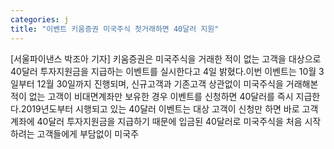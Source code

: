 ```yaml
---
categories: j
title: "이벤트 키움증권 미국주식 첫거래하면 40달러 지원"
---
```

[서울파이낸스 박조아 기자] 키움증권은 미국주식을 거래한 적이 없는 고객을 대상으로 40달러 투자지원금을 지급하는 이벤트를 실시한다고 4일 밝혔다.이번 이벤트는 10월 3일부터 12월 30일까지 진행되며, 신규고객과 기존고객 상관없이 미국주식을 거래해본 적이 없는 고객이 비대면계좌만 보유한 경우 이벤트를 신청하면 40달러를 즉시 지급한다.2019년도부터 시행되고 있는 40달러 이벤트는 대상 고객이 신청만 하면 바로 고객계좌에 40달러 투자지원금을 지급하기 때문에 입금된 40달러로 미국주식을 처음 시작하려는 고객들에게 부담없이 미국주